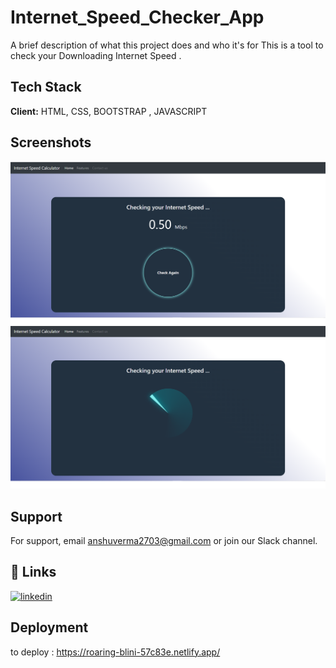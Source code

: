 
# Internet_Speed_Checker_App

A brief description of what this project does and who it's for
This is a tool to check your Downloading Internet Speed . 

## Tech Stack

**Client:** HTML, CSS, BOOTSTRAP , JAVASCRIPT 




## Screenshots

![App Screenshot](img/ScreenShotSite.png)
![App Screenshot](img/Scanning.png)



## Support

For support, email anshuverma2703@gmail.com or join our Slack channel.


## 🔗 Links

[![linkedin](https://img.shields.io/badge/linkedin-0A66C2?style=for-the-badge&logo=linkedin&logoColor=white)](https://www.linkedin.com/in/anshu-verma-72b05a170/)



## Deployment

to deploy : https://roaring-blini-57c83e.netlify.app/


